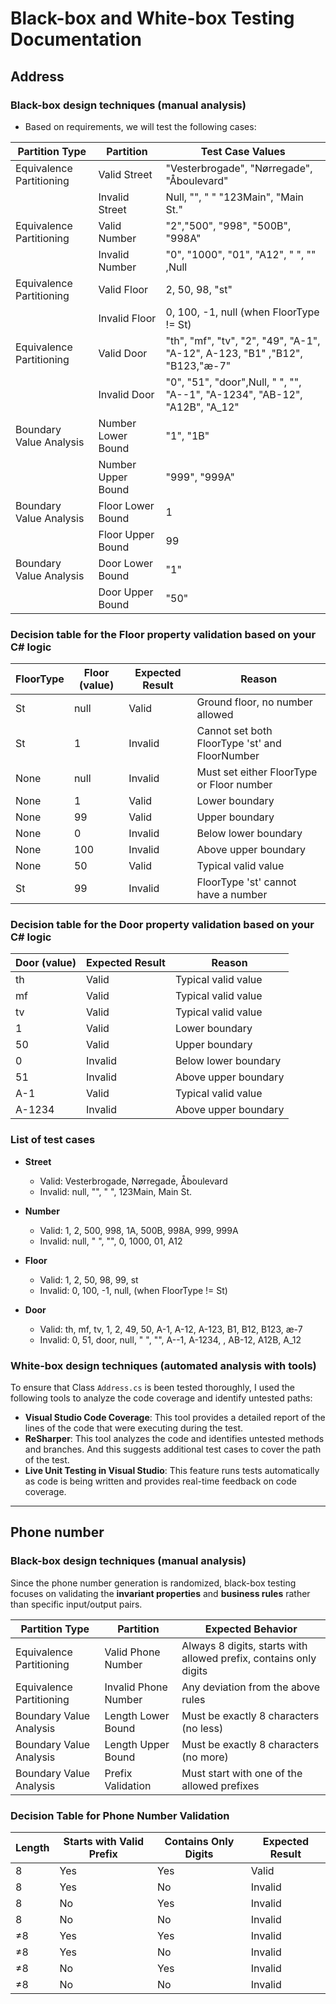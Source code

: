 # Black-box and White-box Testing Documentation

## Address
### Black-box design techniques (manual analysis)

- Based on requirements, we will test the following cases:

| Partition Type           | Partition          | Test Case Values                                                            |
|--------------------------|--------------------|-----------------------------------------------------------------------------|
| Equivalence Partitioning | Valid Street       | "Vesterbrogade", "Nørregade", "Åboulevard"                                  |
|                          | Invalid Street     | Null, "", " " "123Main", "Main St."                                         |
| Equivalence Partitioning | Valid Number       | "2","500", "998", "500B", "998A"                                            |
|                          | Invalid Number     | "0", "1000", "01", "A12", " ", ""  ,Null                                    |
| Equivalence Partitioning | Valid Floor        | 2, 50, 98, "st"                                                             |
|                          | Invalid Floor      | 0, 100, -1, null (when FloorType != St)                                     |
| Equivalence Partitioning | Valid Door         | "th", "mf", "tv", "2", "49", "A-1", "A-12", A-123, "B1" ,"B12", "B123,"æ-7" |
|                          | Invalid Door       | "0", "51", "door",Null, " ", "", "A--1", "A-1234", "AB-12", "A12B", "A_12"  |
| Boundary Value Analysis  | Number Lower Bound | "1", "1B"                                                                   |
|                          | Number Upper Bound | "999", "999A"                                                               |
| Boundary Value Analysis  | Floor Lower Bound  | 1                                                                           |
|                          | Floor Upper Bound  | 99                                                                          |
| Boundary Value Analysis  | Door Lower Bound   | "1"                                                                         |
|                          | Door Upper Bound   | "50"                                                                        |

### Decision table for the Floor property validation based on your C# logic

| FloorType | Floor (value) | Expected Result | Reason                                         |
|-----------|---------------|-----------------|------------------------------------------------|
| St        | null          | Valid           | Ground floor, no number allowed                |
| St        | 1             | Invalid         | Cannot set both FloorType 'st' and FloorNumber |
| None      | null          | Invalid         | Must set either FloorType or Floor number      |
| None      | 1             | Valid           | Lower boundary                                 |
| None      | 99            | Valid           | Upper boundary                                 |
| None      | 0             | Invalid         | Below lower boundary                           |
| None      | 100           | Invalid         | Above upper boundary                           |
| None      | 50            | Valid           | Typical valid value                            |
| St        | 99            | Invalid         | FloorType 'st' cannot have a number            |

### Decision table for the Door property validation based on your C# logic

| Door (value) | Expected Result | Reason               |
|--------------|-----------------|----------------------|
| th           | Valid           | Typical valid value  |
| mf           | Valid           | Typical valid value  |
| tv           | Valid           | Typical valid value  |
| 1            | Valid           | Lower boundary       |
| 50           | Valid           | Upper boundary       |
| 0            | Invalid         | Below lower boundary |
| 51           | Invalid         | Above upper boundary |
| A-1          | Valid           | Typical valid value  |
| A-1234       | Invalid         | Above upper boundary |

### List of test cases

- **Street**
  - Valid: Vesterbrogade, Nørregade, Åboulevard
  - Invalid: null, "", " ", 123Main, Main St.

- **Number**
  - Valid: 1, 2, 500, 998, 1A, 500B, 998A, 999, 999A
  - Invalid: null, " ", "", 0, 1000, 01, A12

- **Floor**
  - Valid: 1, 2, 50, 98, 99, st
  - Invalid: 0, 100, -1, null, (when FloorType != St)

- **Door**
  - Valid: th, mf, tv, 1, 2, 49, 50, A-1, A-12, A-123, B1, B12, B123, æ-7
  - Invalid: 0, 51, door, null, " ", "", A--1, A-1234, , AB-12, A12B, A_12

### White-box design techniques (automated analysis with tools)

To ensure that Class `Address.cs` is been tested thoroughly, I used the following tools to analyze the code coverage and identify untested paths:

- **Visual Studio Code Coverage**: This tool provides a detailed report of the lines of the code that were executing during the test.
- **ReSharper**: This tool analyzes the code and identifies untested methods and branches. And this suggests additional test cases to cover the path of the test.
- **Live Unit Testing in Visual Studio**: This feature runs tests automatically as code is being written and provides real-time feedback on code coverage.

---
## Phone number
### Black-box design techniques (manual analysis)
Since the phone number generation is randomized, black-box testing focuses on validating the **invariant properties** and **business rules** rather than specific input/output pairs.

| Partition Type           | Partition            | Expected Behavior                                                 |
|--------------------------|----------------------|-------------------------------------------------------------------|
| Equivalence Partitioning | Valid Phone Number   | Always 8 digits, starts with allowed prefix, contains only digits |
| Equivalence Partitioning | Invalid Phone Number | Any deviation from the above rules                                |
| Boundary Value Analysis  | Length Lower Bound   | Must be exactly 8 characters (no less)                            |
| Boundary Value Analysis  | Length Upper Bound   | Must be exactly 8 characters (no more)                            |
| Boundary Value Analysis  | Prefix Validation    | Must start with one of the allowed prefixes                       |

### Decision Table for Phone Number Validation

| Length | Starts with Valid Prefix | Contains Only Digits | Expected Result |
|--------|--------------------------|----------------------|-----------------|
| 8      | Yes                      | Yes                  | Valid           |
| 8      | Yes                      | No                   | Invalid         |
| 8      | No                       | Yes                  | Invalid         |
| 8      | No                       | No                   | Invalid         |
| ≠8     | Yes                      | Yes                  | Invalid         |
| ≠8     | Yes                      | No                   | Invalid         |
| ≠8     | No                       | Yes                  | Invalid         |
| ≠8     | No                       | No                   | Invalid         |
